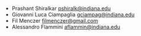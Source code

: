 * Prashant Shiralkar <pshiralk@indiana.edu>
* Giovanni Luca Ciampaglia <gciampag@indiana.edu>
* Fil Menczer <filmenczer@gmail.com>
* Alessandro Flammini <aflammin@indiana.edu>
